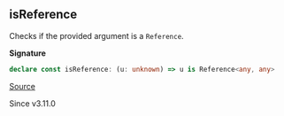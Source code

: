 ## isReference

Checks if the provided argument is a `Reference`.

**Signature**

```ts
declare const isReference: (u: unknown) => u is Reference<any, any>
```

[Source](https://github.com/Effect-TS/effect/tree/main/packages/effect/src/Context.ts#L229)

Since v3.11.0